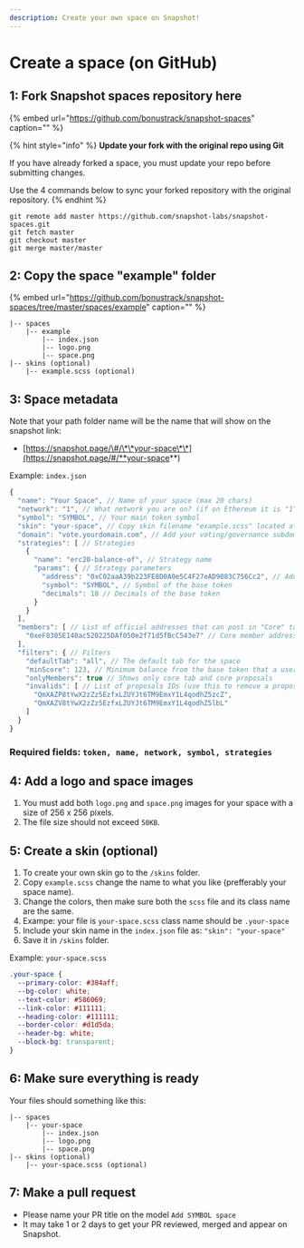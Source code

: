 ```yaml
---
description: Create your own space on Snapshot!
---
```


# Create a space \(on GitHub\)

## **1: Fork Snapshot spaces repository here**

{% embed url="https://github.com/bonustrack/snapshot-spaces" caption="" %}

{% hint style="info" %}
**Update your fork with the original repo using Git**

If you have already forked a space, you must update your repo before submitting changes.

Use the 4 commands below to sync your forked repository with the original repository.
{% endhint %}

```text
git remote add master https://github.com/snapshot-labs/snapshot-spaces.git
git fetch master
git checkout master
git merge master/master
```

## **2: Copy the space "example" folder**

{% embed url="https://github.com/bonustrack/snapshot-spaces/tree/master/spaces/example" caption="" %}

```text
|-- spaces
    |-- example
        |-- index.json
        |-- logo.png
        |-- space.png
|-- skins (optional)
    |-- example.scss (optional)
```

## **3: Space metadata**

Note that your path folder name will be the name that will show on the snapshot link:

* [https://snapshot.page/\#/\*\*your-space\*\*](https://snapshot.page/#/**your-space**)

Example: `index.json`

```javascript
{
  "name": "Your Space", // Name of your space (max 20 chars)
  "network": "1", // What network you are on? (if on Ethereum it is "1", for other check: https://docs.snapshot.page/networks)
  "symbol": "SYMBOL", // Your main token symbol 
  "skin": "your-space", // Copy skin filename "example.scss" located at "/skins" folder and renaming it to "your-space.scss"
  "domain": "vote.yourdomain.com", // Add your voting/governance subdomain if you have one
  "strategies": [ // Strategies
    {
      "name": "erc20-balance-of", // Strategy name
      "params": { // Strategy parameters
        "address": "0xC02aaA39b223FE8D0A0e5C4F27eAD9083C756Cc2", // Address of the base token
        "symbol": "SYMBOL", // Symbol of the base token
        "decimals": 18 // Decimals of the base token
      }
    }
  ],
  "members": [ // List of official addresses that can post in "Core" tab of the space
    "0xeF8305E140ac520225DAf050e2f71d5fBcC543e7" // Core member address
  ],
  "filters": { // Filters
    "defaultTab": "all", // The default tab for the space
    "minScore": 123, // Minimum balance from the base token that a user should have to show his proposal in the space (unless the address is a core address)
    "onlyMembers": true // Shows only core tab and core proposals
    "invalids": [ // List of proposals IDs (use this to remove a proposal from your space)
      "QmXAZP8tYwX2zZz5EzfxLZUYJt6TM9EmxY1L4qodhZ5zcZ",
      "QmXAZV8tYwX2zZz5EzfxLZUYJt6TM9EmxY1L4qodhZ5lbL"
    ]
  }
}
```

### **R**equired **fields:** `token, name, network, symbol, strategies`

## **4: Add a logo and space images**

1. You must add both `logo.png` and `space.png` images for your space with a size of 256 x 256 pixels.
2. The file size should not exceed `50KB`.

## **5: Create a skin \(optional\)**

1. To create your own skin go to the `/skins` folder.
2. Copy `example.scss` change the name to what you like \(prefferably your space name\).
3. Change the colors, then make sure both the `scss` file and its class name are the same.
4. Exampe: your file is `your-space.scss` class name should be `.your-space`
5. Include your skin name in the `index.json` file as: `"skin": "your-space"`
6. Save it in `/skins` folder.

Example: `your-space.scss`

```css
.your-space {
  --primary-color: #384aff;
  --bg-color: white;
  --text-color: #586069;
  --link-color: #111111;
  --heading-color: #111111;
  --border-color: #d1d5da;
  --header-bg: white;
  --block-bg: transparent;
}
```

## **6: Make sure everything is ready**

Your files should something like this:

```text
|-- spaces
    |-- your-space
        |-- index.json
        |-- logo.png
        |-- space.png
|-- skins (optional)
    |-- your-space.scss (optional)
```

## **7: Make a pull request**

* Please name your PR title on the model `Add SYMBOL space`
* It may take 1 or 2 days to get your PR reviewed, merged and appear on Snapshot.

